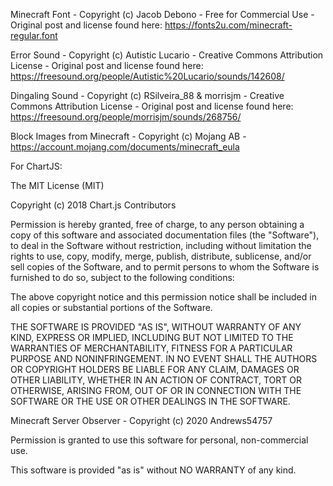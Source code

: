 Minecraft Font - Copyright (c) Jacob Debono - Free for Commercial Use - Original post and license found here: https://fonts2u.com/minecraft-regular.font

Error Sound - Copyright (c) Autistic Lucario - Creative Commons Attribution License - Original post and license found here: https://freesound.org/people/Autistic%20Lucario/sounds/142608/

Dingaling Sound - Copyright (c) RSilveira_88 & morrisjm - Creative Commons Attribution License - Original post and license found here: https://freesound.org/people/morrisjm/sounds/268756/

Block Images from Minecraft - Copyright (c) Mojang AB - https://account.mojang.com/documents/minecraft_eula



For ChartJS: 

The MIT License (MIT)

Copyright (c) 2018 Chart.js Contributors

Permission is hereby granted, free of charge, to any person obtaining a copy of this software and associated documentation files (the "Software"), to deal in the Software without restriction, including without limitation the rights to use, copy, modify, merge, publish, distribute, sublicense, and/or sell copies of the Software, and to permit persons to whom the Software is furnished to do so, subject to the following conditions:

The above copyright notice and this permission notice shall be included in all copies or substantial portions of the Software.

THE SOFTWARE IS PROVIDED "AS IS", WITHOUT WARRANTY OF ANY KIND, EXPRESS OR IMPLIED, INCLUDING BUT NOT LIMITED TO THE WARRANTIES OF MERCHANTABILITY, FITNESS FOR A PARTICULAR PURPOSE AND NONINFRINGEMENT. IN NO EVENT SHALL THE AUTHORS OR COPYRIGHT HOLDERS BE LIABLE FOR ANY CLAIM, DAMAGES OR OTHER LIABILITY, WHETHER IN AN ACTION OF CONTRACT, TORT OR OTHERWISE, ARISING FROM, OUT OF OR IN CONNECTION WITH THE SOFTWARE OR THE USE OR OTHER DEALINGS IN THE SOFTWARE.




Minecraft Server Observer - Copyright (c) 2020 Andrews54757

Permission is granted to use this software for personal, non-commercial use.

This software is provided "as is" without NO WARRANTY of any kind.